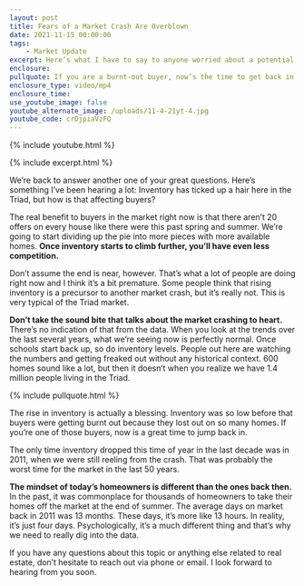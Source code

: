 ```yaml
---
layout: post
title: Fears of a Market Crash Are Overblown
date: 2021-11-15 00:00:00
tags:
    - Market Update
excerpt: Here’s what I have to say to anyone worried about a potential market crash.
enclosure:
pullquote: If you are a burnt-out buyer, now’s the time to get back in the market.
enclosure_type: video/mp4
enclosure_time:
use_youtube_image: false
youtube_alternate_image: /uploads/11-4-21yt-4.jpg
youtube_code: crDjpiaVzFQ
---
```

{% include youtube.html %}

{% include excerpt.html %}

We’re back to answer another one of your great questions. Here’s something I’ve been hearing a lot: Inventory has ticked up a hair here in the Triad, but how is that affecting buyers?

The real benefit to buyers in the market right now is that there aren’t 20 offers on every house like there were this past spring and summer. We’re going to start dividing up the pie into more pieces with more available homes. **Once inventory starts to climb further, you’ll have even less competition.**

Don’t assume the end is near, however. That’s what a lot of people are doing right now and I think it’s a bit premature. Some people think that rising inventory is a precursor to another market crash, but it’s really not. This is very typical of the Triad market.&nbsp;

**Don’t take the sound bite that talks about the market crashing to heart.** There’s no indication of that from the data. When you look at the trends over the last several years, what we’re seeing now is perfectly normal. Once schools start back up, so do inventory levels. People out here are watching the numbers and getting freaked out without any historical context. 600 homes sound like a lot, but then it doesn’t when you realize we have 1.4 million people living in the Triad.&nbsp;

{% include pullquote.html %}

The rise in inventory is actually a blessing. Inventory was so low before that buyers were getting burnt out because they lost out on so many homes. If you’re one of those buyers, now is a great time to jump back in.

The only time inventory dropped this time of year in the last decade was in 2011, when we were still reeling from the crash. That was probably the worst time for the market in the last 50 years.&nbsp;

**The mindset of today’s homeowners is different than the ones back then.** In the past, it was commonplace for thousands of homeowners to take their homes off the market at the end of summer. The average days on market back in 2011 was 13 months. These days, it’s more like 13 hours. In reality, it’s just four days. Psychologically, it’s a much different thing and that’s why we need to really dig into the data.

If you have any questions about this topic or anything else related to real estate, don’t hesitate to reach out via phone or email. I look forward to hearing from you soon.

&nbsp;
